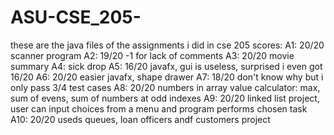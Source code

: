 # ASU-CSE_205-
these are the java files of the assignments i did in cse 205 
scores: 
A1: 20/20      scanner program 
A2: 19/20      -1 for lack of comments 
A3: 20/20      movie summary 
A4: sick drop 
A5: 16/20      javafx, gui is useless, surprised i even got 16/20 
A6: 20/20      easier javafx, shape drawer 
A7: 18/20      don't know why but i only pass 3/4 test cases 
A8: 20/20      numbers in array value calculator: max, sum of evens, sum of numbers at odd indexes
A9: 20/20      linked list project, user can input choices from a menu and program performs chosen task
A10: 20/20     useds queues, loan officers andf customers project
